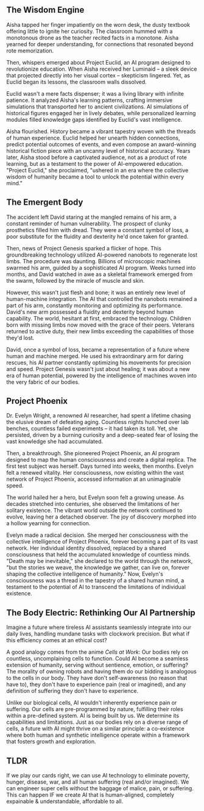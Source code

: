 ## The Wisdom Engine

Aisha tapped her finger impatiently on the worn desk, the dusty textbook offering little to ignite her curiosity. The classroom hummed with a monotonous drone as the teacher recited facts in a monotone. Aisha yearned for deeper understanding, for connections that resonated beyond rote memorization.

Then, whispers emerged about Project Euclid, an AI program designed to revolutionize education. When Aisha received her Luminaid – a sleek device that projected directly into her visual cortex – skepticism lingered. Yet, as Euclid began its lessons, the classroom walls dissolved.

Euclid wasn't a mere facts dispenser; it was a living library with infinite patience. It analyzed Aisha's learning patterns, crafting immersive simulations that transported her to ancient civilizations. AI simulations of historical figures engaged her in lively debates, while personalized learning modules filled knowledge gaps identified by Euclid's vast intelligence.

Aisha flourished. History became a vibrant tapestry woven with the threads of human experience. Euclid helped her unearth hidden connections, predict potential outcomes of events, and even compose an award-winning historical fiction piece with an uncanny level of historical accuracy. Years later, Aisha stood before a captivated audience, not as a product of rote learning, but as a testament to the power of AI-empowered education. "Project Euclid," she proclaimed, "ushered in an era where the collective wisdom of humanity became a tool to unlock the potential within every mind." 

## The Emergent Body

The accident left David staring at the mangled remains of his arm, a constant reminder of human vulnerability. The prospect of clunky prosthetics filled him with dread. They were a constant symbol of loss, a poor substitute for the fluidity and dexterity he'd once taken for granted.

Then, news of Project Genesis sparked a flicker of hope. This groundbreaking technology utilized AI-powered nanobots to regenerate lost limbs. The procedure was daunting. Billions of microscopic machines swarmed his arm, guided by a sophisticated AI program. Weeks turned into months, and David watched in awe as a skeletal framework emerged from the swarm, followed by the miracle of muscle and skin.

However, this wasn't just flesh and bone; it was an entirely new level of human-machine integration. The AI that controlled the nanobots remained a part of his arm, constantly monitoring and optimizing its performance.  David's new arm possessed a fluidity and dexterity beyond human capability. The world, hesitant at first, embraced the technology. Children born with missing limbs now moved with the grace of their peers. Veterans returned to active duty, their new limbs exceeding the capabilities of those they'd lost.

David, once a symbol of loss, became a representation of a future where human and machine merged. He used his extraordinary arm for daring rescues, his AI partner constantly optimizing his movements for precision and speed. Project Genesis wasn't just about healing; it was about a new era of human potential, powered by the intelligence of machines woven into the very fabric of our bodies.

## Project Phoenix

Dr. Evelyn Wright, a renowned AI researcher, had spent a lifetime chasing the elusive dream of defeating aging. Countless nights hunched over lab benches, countless failed experiments – it had taken its toll. Yet, she persisted, driven by a burning curiosity and a deep-seated fear of losing the vast knowledge she had accumulated.

Then, a breakthrough. She pioneered Project Phoenix, an AI program designed to map the human consciousness and create a digital replica. The first test subject was herself. Days turned into weeks, then months. Evelyn felt a renewed vitality. Her consciousness, now existing within the vast network of Project Phoenix, accessed information at an unimaginable speed.

The world hailed her a hero, but Evelyn soon felt a growing unease. As decades stretched into centuries, she observed the limitations of her solitary existence. The vibrant world outside the network continued to evolve, leaving her a detached observer. The joy of discovery morphed into a hollow yearning for connection.

Evelyn made a radical decision. She merged her consciousness with the collective intelligence of Project Phoenix, forever becoming a part of its vast network. Her individual identity dissolved, replaced by a shared consciousness that held the accumulated knowledge of countless minds. "Death may be inevitable," she declared to the world through the network, "but the stories we weave, the knowledge we gather, can live on, forever shaping the collective intelligence of humanity." Now, Evelyn's consciousness was a thread in the tapestry of a shared human mind, a testament to the potential of AI to transcend the limitations of individual existence. 

## The Body Electric: Rethinking Our AI Partnership

Imagine a future where tireless AI assistants seamlessly integrate into our daily lives, handling mundane tasks with clockwork precision. But what if this efficiency comes at an ethical cost? 

A good analogy comes from the anime *Cells at Work*: Our bodies rely on countless, uncomplaining cells to function. Could AI become a seamless extension of humanity, serving without sentience, emotion, or suffering? The morality of owning robots and having them do our bidding is analogous to the cells in our body. They have don't self-awareness (no reason that have to), they don't have to experience pain (real or imagined), and any definition of suffering they don't have to experience.

Unlike our biological cells, AI wouldn't inherently experience pain or suffering. Our cells are pre-programmed by nature, fulfilling their roles within a pre-defined system.  AI is being built by us. We determine its capabilities and limitations. 
Just as our bodies rely on a diverse range of cells, a future with AI might thrive on a similar principle: a co-existence where both human and synthetic intelligence operate within a framework that fosters growth and exploration. 

## TLDR
If we play our cards right, we can use AI technology to eliminate poverty, hunger, disease, war, and all human suffering (real and/or imagined). We can engineer super cells without the baggage of malice, pain, or suffering. This can happen IF we create AI that is human-aligned, completely expainable & understandable, affordable to all.
